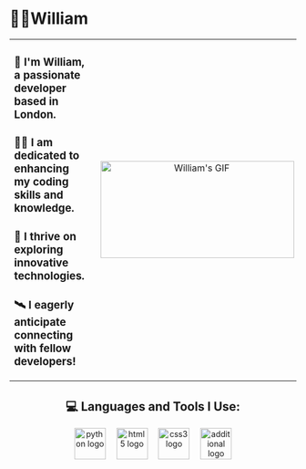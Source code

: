 

<h1 ><b>🧗🏻William</b></h1>
 



<table border="0" style="border-collapse: collapse; border: none;">
   <tr>
     <td style="border: none;">
       <h3>💯 I'm William, a passionate developer based in London.</h3>
       <h3>👨‍💻 I am dedicated to enhancing my coding skills and knowledge.</h3>
       <h3>🚀 I thrive on exploring innovative technologies.</h3>
       <h3>🛰 I eagerly anticipate connecting with fellow developers!</h3>
     </td>
     <td style="border: none; text-align: center; padding-left: 20px;">
       <div style="flex: 0 0 auto;">
         <img width="340" height="170" src="https://media1.tenor.com/m/5IW2P62ENCAAAAAd/sharingan-naruto.gif" alt="William's GIF" />
       </div>
     </td>
   </tr>
</table>




<h2 align="center">💻 Languages and Tools I Use:</h2>

<div align="center">
  <img src="https://cdn.jsdelivr.net/gh/devicons/devicon/icons/python/python-original.svg" height="55" alt="python logo" />
  <img width="11" />
  <img src="https://cdn.jsdelivr.net/gh/devicons/devicon/icons/html5/html5-original.svg" height="55" alt="html5 logo" />
  <img width="11" />
  <img src="https://cdn.jsdelivr.net/gh/devicons/devicon/icons/css3/css3-original.svg" height="55" alt="css3 logo" />
  <img width="11" />
  <img src="https://custom-images.strikinglycdn.com/res/hrscywv4p/image/upload/c_limit,fl_lossy,h_9000,w_1200,f_auto,q_auto/12653425/mkMrNAtqyb2cOskfKcITq3WMq8U3t7eDo.png" height="55" alt="additional logo" />
</div>















